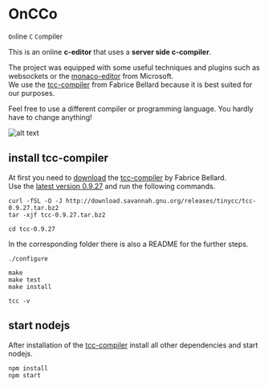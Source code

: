 # OnCCo

`On`line `C` `Co`mpiler  
  
This is an online **c-editor** that uses a **server side c-compiler**.  
  
The project was equipped with some useful techniques and plugins such as websockets or the [monaco-editor](https://microsoft.github.io/monaco-editor/) from Microsoft.  
We use the [tcc-compiler](https://bellard.org/tcc/) from Fabrice Bellard because it is best suited for our purposes.  
  
Feel free to use a different compiler or programming language. You hardly have to change anything!

![alt text](https://github.com/Th3R3alDuk3/oncco/blob/main/app.gif "OnCCo")

## install tcc-compiler

At first you need to [download](http://download.savannah.gnu.org/releases/tinycc/) the [tcc-compiler](https://bellard.org/tcc/) by Fabrice Bellard.  
Use the [latest version 0.9.27](http://download.savannah.gnu.org/releases/tinycc/tcc-0.9.27.tar.bz2) and run the following commands.

```
curl -fSL -O -J http://download.savannah.gnu.org/releases/tinycc/tcc-0.9.27.tar.bz2
tar -xjf tcc-0.9.27.tar.bz2

cd tcc-0.9.27
```

In the corresponding folder there is also a README for the further steps.

```
./configure

make 
make test
make install

tcc -v
```

## start nodejs

After installation of the [tcc-compiler](https://bellard.org/tcc/) install all other dependencies and start nodejs.

```
npm install
npm start
```
